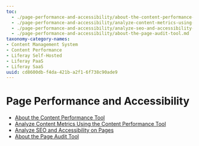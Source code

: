 ```yaml
---
toc:
  - ./page-performance-and-accessibility/about-the-content-performance-tool.md
  - ./page-performance-and-accessibility/analyze-content-metrics-using-content-performance-tool.md
  - ./page-performance-and-accessibility/analyze-seo-and-accessibility-on-pages.md
  - ./page-performance-and-accessibility/about-the-page-audit-tool.md
taxonomy-category-names:
- Content Management System
- Content Performance
- Liferay Self-Hosted
- Liferay PaaS
- Liferay SaaS
uuid: cd8600db-f4da-421b-a2f1-6f738c90ade9
---
```

# Page Performance and Accessibility

- [About the Content Performance Tool](./page-performance-and-accessibility/about-the-content-performance-tool.md)
- [Analyze Content Metrics Using the Content Performance Tool](./page-performance-and-accessibility/analyze-content-metrics-using-content-performance-tool.md)
- [Analyze SEO and Accessibility on Pages](./page-performance-and-accessibility/analyze-seo-and-accessibility-on-pages.md)
- [About the Page Audit Tool](./page-performance-and-accessibility/about-the-page-audit-tool.md)
